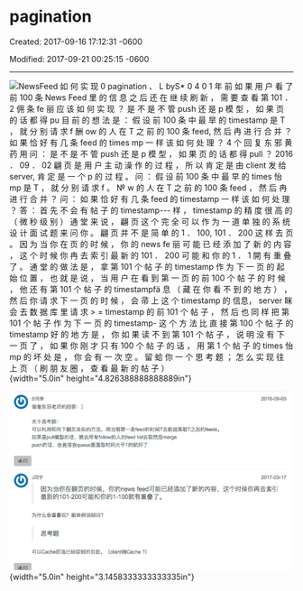 # pagination

Created: 2017-09-16 17:12:31 -0600

Modified: 2017-09-21 00:25:15 -0600

---

![NewsFeed 如 何 实 现 0 pagination 、 L byS* 0 4 0 1 年 前 如 果 用 户 看 了 前 100 条 News Feed 里 的 信 息 之 后 还 在 继 续 刷 新 ， 需 要 查 看 第 101 ． 2 佣 条 fe 丽 应 该 如 何 实 现 ？ 是 不 是 不 管 push 还 是 p 模 型 ， 如 果 页 的 话 都 得 pu 目 前 的 想 法 是 ： 假 设 前 100 条 中 最 旱 的 timestamp 是 T ， 就 分 别 请 求 f 酬 ow 的 人 在 T 之 前 的 100 条 feed, 然 后 冉 进 行 合 并 ？ 如 果 恰 好 有 几 条 feed 的 times mp 一 样 该 如 何 处 理 ？ 4 个 回 复 东 邪 黄 药 用 问 ： 是 不 是 不 管 push 还 是 p 模 型 ， 如 果 页 的 话 都 得 pull ？ 2016 ． 09 ． 02 翩 页 是 用 户 主 动 澡 作 的 过 程 ， 所 以 肯 定 是 由 client 发 给 server, 肯 定 是 一 个 p 的 过 程 。 问 ： 假 设 前 100 条 中 最 早 的 times 怡 mp 是 T ， 就 分 别 请 求 f 。 № w 的 人 在 T 之 前 的 100 条 feed ， 然 后 冉 进 行 合 并 ？ 问 ： 如 果 恰 好 有 几 条 feed 的 timestamp 一 样 该 如 何 处 理 ？ 答 ： 首 先 不 会 有 帖 子 的 timestamp--- 样 ， timestamp 的 精 度 很 高 的 （ 微 秒 级 别 ） 通 堂 来 说 ， 翩 页 这 个 完 全 可 以 作 为 一 道 单 独 的 系 统 设 计 面 试 题 来 问 你 。 翩 页 并 不 是 简 单 的 1 ． 100, 101 ． 200 这 样 去 页 。 因 为 当 你 在 页 的 时 候 ， 你 的 news fe 丽 可 能 已 经 添 加 了 新 的 内 容 ， 这 个 时 候 你 冉 去 索 引 最 新 的 101 ． 200 可 能 和 你 的 1 ． 1 開 有 重 叠 了 。 通 堂 的 做 法 是 ， 拿 第 101 个 帖 子 的 timestamp 作 为 下 一 页 的 起 始 位 置 ， 也 就 是 说 ， 当 用 户 在 看 到 第 一 页 的 前 100 个 帖 子 的 时 候 ， 他 还 有 第 101 个 帖 子 的 timestampfä 息 （ 藏 在 你 看 不 到 的 地 方 ） ， 然 后 你 请 求 下 一 页 的 时 候 ， 会 帚 上 这 个 timestamp 的 信息， server 眯 会 去 数 据 库 里 请 求 > = timestamp 的 前 101 个 帖 子 ， 然 后 也 同 样 把 第 101 个 帖 子 作 为 下 一 页 的 timestamp- 这 个 方 法 比 直 接 第 100 个 帖 子 的 timestamp 好 的 地 方 是 ， 你 如 果 读 不 到 第 101 个 帖 子 ， 说 明 没 有 下 一 页 了 ， 如 果 你 刚 才 只 有 100 个 帖 子 的 话 ， 用 第 1 个 帖 子 的 times 怡 mp 的 坏 处 是 ， 你 会 有 一 次 空 。 留 蛤 你 一 个 思 考 题 ； 怎 么 实 现 往 上 页 （ 刷 朋 友 圈 ， 查 看 最 新 的 帖 子 ） ](../../media/Twitter-^M-Insgram-Twitter---News-Feed-pagination-image1.png){width="5.0in" height="4.826388888888889in"}



![S 同 学 2016 ． 09 ． 03 谢 谢 东 邪 老 师 的 回 答 ： ） 关 于 思 考 题 ： 可 以 利 用 和 向 下 页 类 似 的 方 法 ， 用 当 前 第 一 条 feed 的 时 间 T 去 数 据 库 取 T 之 后 的 f ds 。 如 果 是 p 模 型 的 话 ， 去 所 有 f 酬 ow 的 人 的 fe 丽 list 去 取然 后 merge push 的 话 ， 去 直 接 去 q ue 里 面 取 时 间 大 于 T 的 好 了 J 同 学 2017 ． 03 ． 17 因 为 当 你 在 翻 页 的 时 候 ， 你 的 newsfeed 可 能 已 经 添 加 了 新 的 内 容 ， 这 个 时 候 你 再 去 索 引 最 新 的 101 ． 200 可 能 和 你 的 1 ． 100 就 有 重 叠 了 。 为 什 么 会 重 叠 呢 ？ 能 举 例 说 明 吗 ？ 思 考 题 可 以 Cache 前 面 已 经 取 到 的 页 面 。 (clientXCache ？ ） ](../../media/Twitter-^M-Insgram-Twitter---News-Feed-pagination-image2.png){width="5.0in" height="3.1458333333333335in"}




